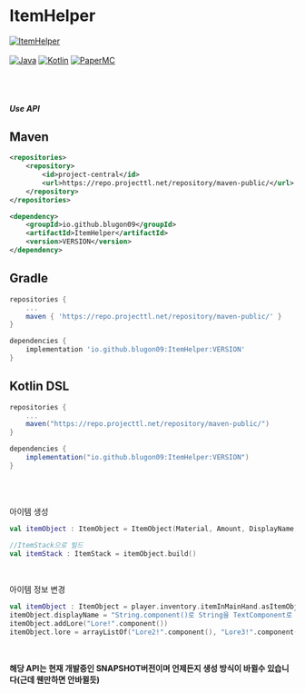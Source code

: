 # ItemHelper

[![ItemHelper](https://img.shields.io/badge/ItemHelper-1.0.9_SNAPSHOT-blue.svg)]()
<br><br>
[![Java](https://img.shields.io/badge/Java-16-FF7700.svg?logo=java)]()
[![Kotlin](https://img.shields.io/badge/Kotlin-1.5.31-186FCC.svg?logo=kotlin)]()
[![PaperMC](https://img.shields.io/badge/PaperMC-1.17-222222.svg)]()


<br>
<br>

##### Use API


## Maven
```xml
<repositories>
    <repository>
        <id>project-central</id>
        <url>https://repo.projecttl.net/repository/maven-public/</url>
    </repository>
</repositories>

<dependency>
    <groupId>io.github.blugon09</groupId>
    <artifactId>ItemHelper</artifactId>
    <version>VERSION</version>
</dependency>
```


## Gradle
```gradle
repositories {
    ...
    maven { 'https://repo.projecttl.net/repository/maven-public/' }
}

dependencies {
    implementation 'io.github.blugon09:ItemHelper:VERSION'
}
```

## Kotlin DSL
```gradle
repositories {
    ...
    maven("https://repo.projecttl.net/repository/maven-public/")
}

dependencies {
    implementation("io.github.blugon09:ItemHelper:VERSION")
}
```

<br><br>

아이템 생성
```kotlin
val itemObject : ItemObject = ItemObject(Material, Amount, DisplayName, Lore)

//ItemStack으로 빌드
val itemStack : ItemStack = itemObject.build()
```

<br>

아이템 정보 변경
```kotlin
val itemObject : ItemObject = player.inventory.itemInMainHand.asItemObject()
itemObject.displayName = "String.component()로 String을 TextComponent로 간단하게 변경".component()
itemObject.addLore("Lore!".component())
itemObject.lore = arrayListOf("Lore2!".component(), "Lore3!".component())
```
<br>

**해당 API는 현재 개발중인 SNAPSHOT버전이며 언제든지 생성 방식이 바뀔수 있습니다(근데 웬만하면 안바뀔듯)**